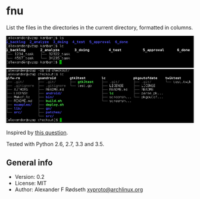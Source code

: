 fnu
===

List the files in the directories in the current directory, formatted in columns.

![](screenshot1.png)
![](screenshot2.png)

Inspired by [this question](http://unix.stackexchange.com/questions/83072/ls-should-display-contents-of-flat-directory-structure-in-columns).

Tested with Python 2.6, 2.7, 3.3 and 3.5.

General info
------------

* Version: 0.2
* License: MIT
* Author: Alexander F Rødseth <xyproto@archlinux.org>

